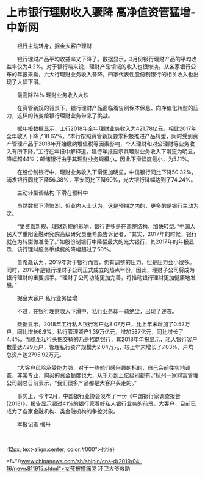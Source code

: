 # 上市银行理财收入骤降 高净值资管猛增-中新网

　　银行主动转身，掘金大客户理财

　　银行理财产品平均收益率又下降了。数据显示，3月份银行理财产品的平均收益率仅为4.2%。对于银行端来说，理财产品领域的收入也很惨淡。从各家银行公布的年报来看，六大行理财业务收入普降，四家代表性股份制银行的相关收入也出现了大幅下滑。

　　最高降74% 理财业务收入大跌

　　在资管新规的背景下，银行理财产品面临着告别保本保息、向净值化转型的压力，这样的转变给银行理财业务带来了挑战。

　　据年报数据显示，工行2018年全年理财业务收入为421.78亿元，相比2017年全年收入下降了18.62%。“本行按照资管新规要求积极推进产品转型，同时受到资产管理产品于2018年开始缴纳增值税等因素影响，个人理财和对公理财等业务收入有所下降。”工行在年报中解释道。建行年报显示其理财业务收入下滑更为明显，降幅超44%；邮储银行由于其理财业务规模小，因此下滑幅度最小，为5.11%。

　　在股份制银行中，理财业务收入下滑更加明显，中信银行同比下降50.32%，浦发银行同比下降56.38%，平安同比下降60%，光大银行降幅达到了74.24%。

　　主动转型调结构 下滑在预料中

　　虽然数据下滑惨烈，但业内人士认为，这是预期之内的，更多的是银行主动为之。

　　“受资管新规、理财新规的影响，银行更多是在调整结构，加快转型。”中国人民大学重阳金融研究院高级研究员董希淼告诉记者，“其实，2017年的时候，银行就在为转型做准备了。”如股份制银行中降幅最大的光大银行，其2017年的年报显示，该行理财服务手续费的降幅超过了50%。

　　董希淼认为，2019年对于银行而言，仍有调整的压力，但是压力会小很多。同时，2019年是银行理财子公司正式成立的热点年份，因此，理财子公司将成为银行理财的重要抓手。“理财子公司功能更加完善，将推动银行理财更加健康地发展。”

　　掘金大客户 私行业务猛增

　　不过，在银行理财收入下滑中，私行业务却一骑绝尘，出现了逆袭。

　　数据显示，2018年工行私人银行客户达8.07万户，比上年末增加了0.52万户，同比增长6.9%。私行管理资产1.39万亿元，增加587亿元，同比增长了4.4%。而稳坐私行头把交椅的乃是招商银行，其2018年年报显示，私人银行客户数量达7.29万户，管理私行资产规模为2.04万元，较上年末增长了7.03%，户均总资产达2795.92万元。

　　“大客户风险承受能力强，对于一些他们感兴趣的标的，自己会前往实地调查，非常专业，购买的资金额度也大，从千万到上亿级别都有。”杭州一家财富管理公司副总日前表示，“我们很多产品都是大客户买走的。”

　　事实上，今年2月，中国银行业协会发布了一份《中国银行家调查报告(2018)》，报告显示超过41%的银行家看好私人银行业务的前景。大客户，目前已成为了各家金融机构、类金融机构的争抢对象。

　　本报记者 梅丹

　

:12px; text-align:center; color:#000">{title}

ef="//www.chinanews.com/sh/shipin/cns-d/2019/04-16/news811915.shtml">女孩被撞痛哭 环卫大爷救助
